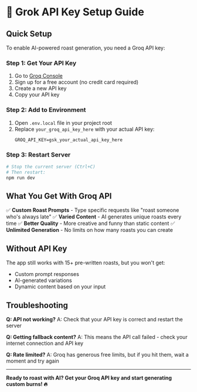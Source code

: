 # 🔑 Grok API Key Setup Guide

## Quick Setup

To enable AI-powered roast generation, you need a Groq API key:

### Step 1: Get Your API Key
1. Go to [Groq Console](https://console.groq.com/)
2. Sign up for a free account (no credit card required)
3. Create a new API key
4. Copy your API key

### Step 2: Add to Environment
1. Open `.env.local` file in your project root
2. Replace `your_groq_api_key_here` with your actual API key:
   ```env
   GROQ_API_KEY=gsk_your_actual_api_key_here
   ```

### Step 3: Restart Server
```bash
# Stop the current server (Ctrl+C)
# Then restart:
npm run dev
```

## What You Get With Groq API

✅ **Custom Roast Prompts** - Type specific requests like "roast someone who's always late"
✅ **Varied Content** - AI generates unique roasts every time
✅ **Better Quality** - More creative and funny than static content
✅ **Unlimited Generation** - No limits on how many roasts you can create

## Without API Key

The app still works with 15+ pre-written roasts, but you won't get:
- Custom prompt responses
- AI-generated variations
- Dynamic content based on your input

## Troubleshooting

**Q: API not working?**
A: Check that your API key is correct and restart the server

**Q: Getting fallback content?**
A: This means the API call failed - check your internet connection and API key

**Q: Rate limited?**
A: Groq has generous free limits, but if you hit them, wait a moment and try again

---

**Ready to roast with AI? Get your Groq API key and start generating custom burns! 🔥**
